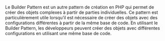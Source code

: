 Le Builder Pattern est un autre pattern de création en PHP qui permet de créer des objets complexes à partir de parties individuelles. Ce pattern est particulièrement utile lorsqu’il est nécessaire de créer des objets avec des configurations différentes à partir de la même base de code. En utilisant le Builder Pattern, les développeurs peuvent créer des objets avec différentes configurations en utilisant une même base de code.